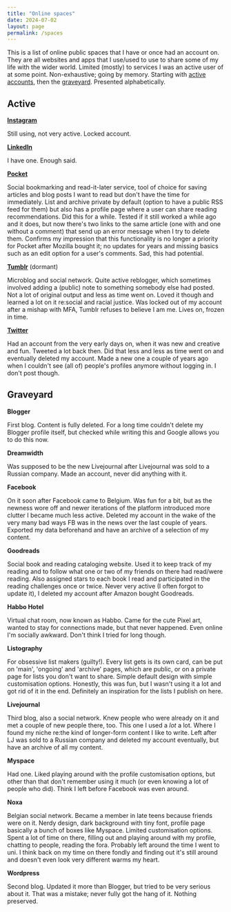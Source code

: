 ```yaml
---
title: "Online spaces"
date: 2024-07-02
layout: page
permalink: /spaces
---
```


This is a list of online public spaces that I have or once had an account on. They are all websites and apps that I use/used to use to share some of my life with the wider world. Limited (mostly) to services I was an active user of at some point. Non-exhaustive; going by memory. Starting with [active accounts](#active), then the [graveyard](#graveyard). Presented alphabetically.

## Active

**[Instagram](https://www.instagram.com/mrhappyboots/)**  
  
  Still using, not very active. Locked account. 

**[LinkedIn](https://be.linkedin.com/in/tijs-boussier)**  
  
  I have one. Enough said.

**[Pocket](https://getpocket.com/@70Gddp2cTN09cg4dh8A47c5Acqg7T28fR33Tj2U925L05bB0Z7b21Z78a7dfX62d?src=navbar)**  
   
  Social bookmarking and read-it-later service, tool of choice for saving articles and blog posts I want to read but don't have the time for immediately. List and archive private by default (option to have a public RSS feed for them) but also has a profile page where a user can share reading recommendations. Did this for a while. Tested if it still worked a while ago and it does, but now there's two links to the same article (one with and one without a comment) that send up an error message when I try to delete them. Confirms my impression that this functionality is no longer a priority for Pocket after Mozilla bought it; no updates for years and missing basics such as an edit option for a user's comments. Sad, this had potential.  

**[Tumblr](https://mrhappyboots.tumblr.com/)** (dormant)
  
  Microblog and social network. Quite active reblogger, which sometimes involved adding a (public) note to something somebody else had posted. Not a lot of original output and less as time went on. Loved it though and learned a lot on it re:social and racial justice. Was locked out of my account after a mishap with MFA, Tumblr refuses to believe I am me. Lives on, frozen in time.

**[Twitter](https://twitter.com/tijsboussier)**  
  
  Had an account from the very early days on, when it was new and creative and fun. Tweeted a lot back then. Did that less and less as time went on and eventually deleted my account. Made a new one a couple of years ago when I couldn't see (all of) people's profiles anymore without logging in. I don't post though.

## Graveyard

**Blogger**
  
  First blog. Content is fully deleted. For a long time couldn't delete my Blogger profile itself, but checked while writing this and Google allows you to do this now.

**Dreamwidth**
  
  Was supposed to be the new Livejournal after Livejournal was sold to a Russian company. Made an account, never did anything with it.

**Facebook**
  
  On it soon after Facebook came to Belgium. Was fun for a bit, but as the newness wore off and newer iterations of the platform introduced more clutter I became much less active. Deleted my account in the wake of the very many bad ways FB was in the news over the last couple of years. Exported my data beforehand and have an archive of a selection of my content.

**Goodreads**
  
  Social book and reading cataloging website. Used it to keep track of my reading and to follow what one or two of my friends on there had read/were reading. Also assigned stars to each book I read and participated in the reading challenges once or twice. Never very active (I often forgot to update it), I deleted my account after Amazon bought Goodreads.

**Habbo Hotel**
  
  Virtual chat room, now known as Habbo. Came for the cute Pixel art, wanted to stay for connections made, but that never happened. Even online I'm socially awkward. Don't think I tried for long though.

**Listography**
  
  For obsessive list makers (guilty!). Every list gets is its own card, can be put on 'main', 'ongoing' and 'archive' pages, which are public, or on a private page for lists you don't want to share. Simple default design with simple customisation options. Honestly, this was fun, but I wasn't using it a lot and got rid of it in the end. Definitely an inspiration for the lists I publish on here.

**Livejournal**
  
  Third blog, also a social network. Knew people who were already on it and met a couple of new people there, too. This one I used a *lot* a lot. Where I found my niche re:the kind of longer-form content I like to write. Left after LJ was sold to a Russian company and deleted my account eventually, but have an archive of all my content.

**Myspace**
  
  Had one. Liked playing around with the profile customisation options, but other than that don't remember using it much (or even knowing a lot of people who did). Think I left before Facebook was even around.

**Noxa**
  
  Belgian social network. Became a member in late teens because friends were on it. Nerdy design, dark background with tiny font, profile page basically a bunch of boxes like Myspace. Limited customisation options. Spent a lot of time on there, filling out and playing around with my profile, chatting to people, reading the fora. Probably left around the time I went to uni. I think back on my time on there fondly and finding out it's still around and doesn't even look very different warms my heart.

**Wordpress**
  
  Second blog. Updated it more than Blogger, but tried to be very serious about it. That was a mistake; never fully got the hang of it. Nothing preserved.
